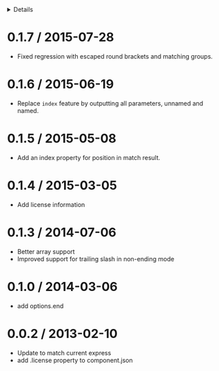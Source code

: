 <!-- START doctoc generated TOC please keep comment here to allow auto update -->
<!-- DON'T EDIT THIS SECTION, INSTEAD RE-RUN doctoc TO UPDATE -->
<details>
<summary>Details</summary>

- [0.1.7 / 2015-07-28](#017--2015-07-28)
- [0.1.6 / 2015-06-19](#016--2015-06-19)
- [0.1.5 / 2015-05-08](#015--2015-05-08)
- [0.1.4 / 2015-03-05](#014--2015-03-05)
- [0.1.3 / 2014-07-06](#013--2014-07-06)
- [0.1.0 / 2014-03-06](#010--2014-03-06)
- [0.0.2 / 2013-02-10](#002--2013-02-10)

</details>
<!-- END doctoc generated TOC please keep comment here to allow auto update -->

0.1.7 / 2015-07-28
==================

  * Fixed regression with escaped round brackets and matching groups.

0.1.6 / 2015-06-19
==================

  * Replace `index` feature by outputting all parameters, unnamed and named.

0.1.5 / 2015-05-08
==================

  * Add an index property for position in match result.

0.1.4 / 2015-03-05
==================

  * Add license information

0.1.3 / 2014-07-06
==================

  * Better array support
  * Improved support for trailing slash in non-ending mode

0.1.0 / 2014-03-06
==================

  * add options.end

0.0.2 / 2013-02-10
==================

  * Update to match current express
  * add .license property to component.json
